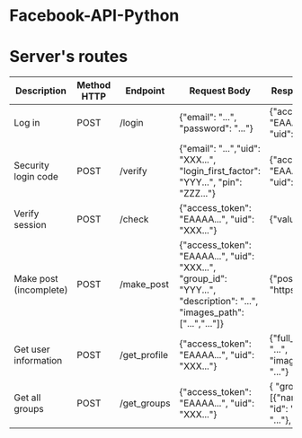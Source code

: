 # Facebook-API-Python


# Server's routes

| Description | Method HTTP | Endpoint | Request Body | Response Body | 
|-|-|-|-|-|
| Log in | POST | /login | {"email": "...", "password": "..."} | {"access_token": "EAAAA...", "uid": "XXX..."} |
| Security login code | POST | /verify | {"email": "...","uid": "XXX...", "login_first_factor": "YYY...", "pin": "ZZZ..."} | {"access_token": "EAAAA...", "uid": "XXX..."} | 
| Verify session | POST | /check | {"access_token": "EAAAA...", "uid": "XXX..."} | {"value": True|False} |
| Make post (incomplete)| POST | /make_post | {"access_token": "EAAAA...", "uid": "XXX...", "group_id": "YYY...", "description": "...", "images_path": ["...","..."]} | {"post_url": "https://..."} |
| Get user information | POST | /get_profile | {"access_token": "EAAAA...", "uid": "XXX..."} | {"full_name": "...", "image_name": "..."} |
| Get all groups | POST | /get_groups | {"access_token": "EAAAA...", "uid": "XXX..."} | { "groups":[{"name": "...", "id": "...","url": "..."}, ... ] }|
